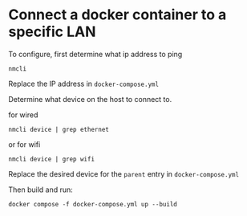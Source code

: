 # Connect a docker container to a specific LAN

To configure, first determine what ip address to ping

`nmcli`

Replace the IP address in `docker-compose.yml`

Determine what device on the host to connect to.

for wired

`nmcli device | grep ethernet`

or for wifi

`nmcli device | grep wifi`

Replace the desired device for the `parent` entry in `docker-compose.yml`

Then build and run:

`docker compose -f docker-compose.yml up --build`

